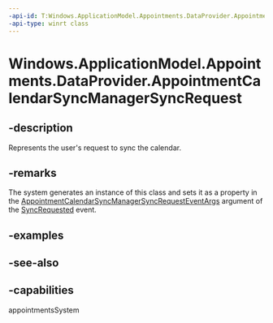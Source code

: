 ```yaml
---
-api-id: T:Windows.ApplicationModel.Appointments.DataProvider.AppointmentCalendarSyncManagerSyncRequest
-api-type: winrt class
---
```


<!-- Class syntax.
public class AppointmentCalendarSyncManagerSyncRequest : Windows.ApplicationModel.Appointments.DataProvider.IAppointmentCalendarSyncManagerSyncRequest
-->

# Windows.ApplicationModel.Appointments.DataProvider.AppointmentCalendarSyncManagerSyncRequest

## -description
Represents the user's request to sync the calendar.

## -remarks
The system generates an instance of this class and sets it as a property in the [AppointmentCalendarSyncManagerSyncRequestEventArgs](appointmentcalendarsyncmanagersyncrequesteventargs.md) argument of the [SyncRequested](appointmentdataproviderconnection_syncrequested.md) event.

## -examples

## -see-also

## -capabilities
appointmentsSystem
